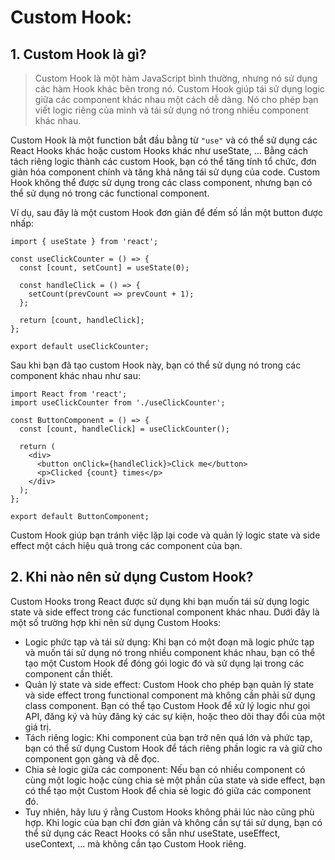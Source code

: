 # Custom Hook:

## 1. Custom Hook là gì?
> Custom Hook là một hàm JavaScript bình thường, nhưng nó sử dụng các hàm Hook khác bên trong nó. Custom Hook giúp tái sử dụng logic giữa các component khác nhau một cách dễ dàng. Nó cho phép bạn viết logic riêng của mình và tái sử dụng nó trong nhiều component khác nhau.

Custom Hook là một function bắt đầu bằng từ `"use"` và có thể sử dụng các React Hooks khác hoặc custom Hooks khác như useState, ... Bằng cách tách riêng logic thành các custom Hook, bạn có thể tăng tính tổ chức, đơn giản hóa component chính và tăng khả năng tái sử dụng của code. Custom Hook không thể được sử dụng trong các class component, nhưng bạn có thể sử dụng nó trong các functional component. 

Ví dụ, sau đây là một custom Hook đơn giản để đếm số lần một button được nhấp:
```
import { useState } from 'react';

const useClickCounter = () => {
  const [count, setCount] = useState(0);

  const handleClick = () => {
    setCount(prevCount => prevCount + 1);
  };

  return [count, handleClick];
};

export default useClickCounter;
```
Sau khi bạn đã tạo custom Hook này, bạn có thể sử dụng nó trong các component khác nhau như sau:
```
import React from 'react';
import useClickCounter from './useClickCounter';

const ButtonComponent = () => {
  const [count, handleClick] = useClickCounter();

  return (
    <div>
      <button onClick={handleClick}>Click me</button>
      <p>Clicked {count} times</p>
    </div>
  );
};

export default ButtonComponent;
```
Custom Hook giúp bạn tránh việc lặp lại code và quản lý logic state và side effect một cách hiệu quả trong các component của bạn.

## 2. Khi nào nên sử dụng Custom Hook?
Custom Hooks trong React được sử dụng khi bạn muốn tái sử dụng logic state và side effect trong các functional component khác nhau. Dưới đây là một số trường hợp khi nên sử dụng Custom Hooks:
- Logic phức tạp và tái sử dụng: Khi bạn có một đoạn mã logic phức tạp và muốn tái sử dụng nó trong nhiều component khác nhau, bạn có thể tạo một Custom Hook để đóng gói logic đó và sử dụng lại trong các component cần thiết.
- Quản lý state và side effect: Custom Hook cho phép bạn quản lý state và side effect trong functional component mà không cần phải sử dụng class component. Bạn có thể tạo Custom Hook để xử lý logic như gọi API, đăng ký và hủy đăng ký các sự kiện, hoặc theo dõi thay đổi của một giá trị.
- Tách riêng logic: Khi component của bạn trở nên quá lớn và phức tạp, bạn có thể sử dụng Custom Hook để tách riêng phần logic ra và giữ cho component gọn gàng và dễ đọc.
- Chia sẻ logic giữa các component: Nếu bạn có nhiều component có cùng một logic hoặc cùng chia sẻ một phần của state và side effect, bạn có thể tạo một Custom Hook để chia sẻ logic đó giữa các component đó.
- Tuy nhiên, hãy lưu ý rằng Custom Hooks không phải lúc nào cũng phù hợp. Khi logic của bạn chỉ đơn giản và không cần sự tái sử dụng, bạn có thể sử dụng các React Hooks có sẵn như useState, useEffect, useContext, ... mà không cần tạo Custom Hook riêng.




